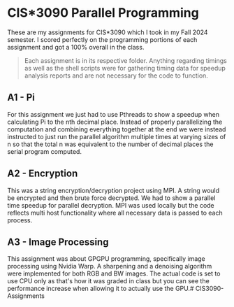 # CIS*3090 Parallel Programming

These are my assignments for CIS*3090 which I took in my Fall 2024 semester. I scored perfectly on the programming portions of each assignment and got a 100% overall in the class.


>Each assignment is in its respective folder. Anything regarding timings as well as the shell scripts were for gathering timing data for speedup analysis reports and are not necessary for the code to function.

## A1 - Pi
For this assignment we just had to use Pthreads to show a speedup when calculating Pi to the nth decimal place. Instead of properly parallelizing the computation and combining everything together at the end we were instead instructed to just run the parallel algorithm multiple times at varying sizes of n so that the total n was equivalent to the number of decimal places the serial program computed.


## A2 - Encryption
This was a string encryption/decryption project using MPI. A string would be encrypted and then brute force decrypted. We had to show a parallel time speedup for parallel decryption. MPI was used locally but the code reflects multi host functionality where all necessary data is passed to each process.


## A3 - Image Processing
This assignment was about GPGPU programming, specifically image processing using Nvidia Warp. A sharpening and a denoising algorithm were implemented for both RGB and BW images. The actual code is set to use CPU only as that's how it was graded in class but you can see the performance increase when allowing it to actually use the GPU.# CIS3090-Assignments
